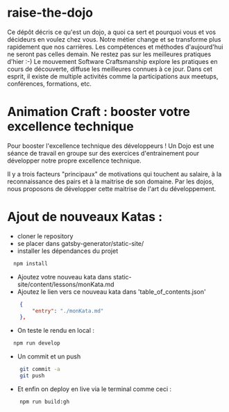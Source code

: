 # raise-the-dojo

Ce dépôt décris ce qu'est un dojo, a quoi ca sert et pourquoi vous et vos décideurs en voulez chez vous.
Notre métier change et se transforme plus rapidement que nos carrières. 
Les compétences et méthodes d'aujourd'hui ne seront pas celles demain.
Ne restez pas sur les meilleures pratiques d'hier :-)
Le mouvement Software Craftsmanship explore les pratiques en cours de découverte, diffuse les meilleures connues à ce jour.
Dans cet esprit, il existe de multiple activités comme la participations aux meetups, conférences, formations, etc.

# Animation Craft : booster votre excellence technique

Pour booster l'excellence technique des développeurs !
Un Dojo est une séance de travail en groupe sur des exercices d'entrainement pour développer notre propre excellence technique.

Il y a trois facteurs "principaux" de motivations qui touchent au salaire, à la reconnaissance des pairs et à la maitrise de son domaine.
Par les dojos, nous proposons de développer cette maitrise de l'art du développement.

# Ajout de nouveaux Katas :

- cloner le repository
- se placer dans gatsby-generator/static-site/
- installer les dépendances du projet 

```sh
  npm install
```

- Ajoutez votre nouveau kata dans static-site/content/lessons/monKata.md
- Ajoutez le lien vers ce nouveau kata dans 'table_of_contents.json'

```json
    {
        "entry": "./monKata.md"
    },
```

- On teste le rendu en local :

```sh
  npm run develop
```

- Un commit et un push

```sh
    git commit -a
    git push
```

- Et enfin on deploy en live via le terminal comme ceci :

```sh
    npm run build:gh
```
